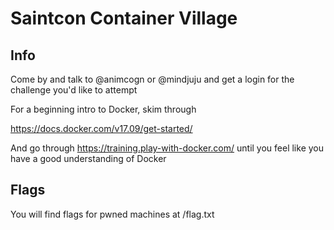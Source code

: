 # Saintcon Container Village

## Info 

Come by and talk to @animcogn or @mindjuju and get a login for the challenge you'd like to attempt

For a beginning intro to Docker, skim through

https://docs.docker.com/v17.09/get-started/

And go through https://training.play-with-docker.com/ until you feel like you have a good understanding of Docker


## Flags
You will find flags for pwned machines at /flag.txt
